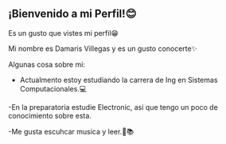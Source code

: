 ## ¡Bienvenido a mi Perfil!😊

Es un gusto que vistes mi perfil😁            

Mi nombre es Damaris Villegas y es un gusto conocerte✨


Algunas cosa sobre mi:

- Actualmento estoy estudiando la carrera de Ing en Sistemas Computacionales.💻

-En la preparatoria estudie Electronic, asi que tengo un poco de conocimiento sobre esta.

-Me gusta escuhcar musica y leer.📖📚


